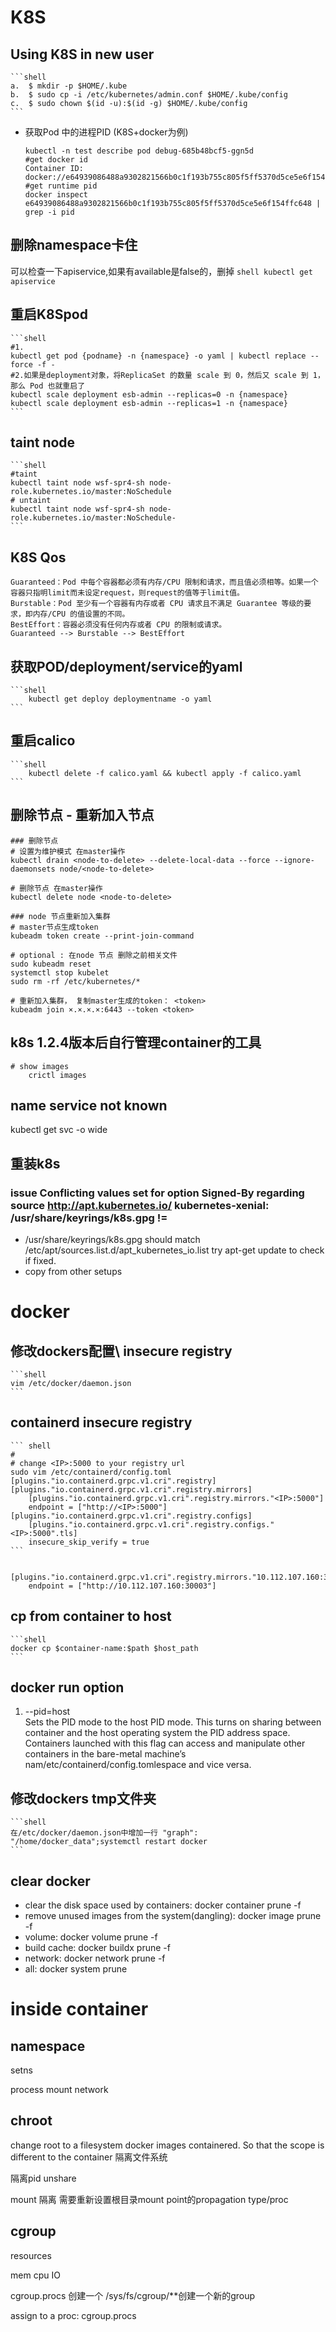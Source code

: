 # K8S
## Using K8S in new user
    ```shell
    a.  $ mkdir -p $HOME/.kube
    b.  $ sudo cp -i /etc/kubernetes/admin.conf $HOME/.kube/config
    c.  $ sudo chown $(id -u):$(id -g) $HOME/.kube/config
    ```

- 获取Pod 中的进程PID (K8S+docker为例)
    ```shell
    kubectl -n test describe pod debug-685b48bcf5-ggn5d
    #get docker id
    Container ID:   docker://e64939086488a9302821566b0c1f193b755c805f5ff5370d5ce5e6f154ffc648 
    #get runtime pid
    docker inspect e64939086488a9302821566b0c1f193b755c805f5ff5370d5ce5e6f154ffc648 | grep -i pid
    ```

## 删除namespace卡住
可以检查一下apiservice,如果有available是false的，删掉
    ```shell
    kubectl get apiservice
    ```

## 重启K8Spod
    ```shell
    #1.
    kubectl get pod {podname} -n {namespace} -o yaml | kubectl replace --force -f -
    #2.如果是deployment对象，将ReplicaSet 的数量 scale 到 0，然后又 scale 到 1，那么 Pod 也就重启了
    kubectl scale deployment esb-admin --replicas=0 -n {namespace}
    kubectl scale deployment esb-admin --replicas=1 -n {namespace}
    ```
## taint node
    ```shell
    #taint
    kubectl taint node wsf-spr4-sh node-role.kubernetes.io/master:NoSchedule
    # untaint
    kubectl taint node wsf-spr4-sh node-role.kubernetes.io/master:NoSchedule-
    ```
## K8S Qos
    Guaranteed：Pod 中每个容器都必须有内存/CPU 限制和请求，而且值必须相等。如果一个容器只指明limit而未设定request，则request的值等于limit值。
    Burstable：Pod 至少有一个容器有内存或者 CPU 请求且不满足 Guarantee 等级的要求，即内存/CPU 的值设置的不同。
    BestEffort：容器必须没有任何内存或者 CPU 的限制或请求。
    Guaranteed --> Burstable --> BestEffort

## 获取POD/deployment/service的yaml
    ```shell
        kubectl get deploy deploymentname -o yaml 
    ```

## 重启calico
    ```shell
        kubectl delete -f calico.yaml && kubectl apply -f calico.yaml 
    ```

## 删除节点 - 重新加入节点
```shell 
### 删除节点
# 设置为维护模式 在master操作
kubectl drain <node-to-delete> --delete-local-data --force --ignore-daemonsets node/<node-to-delete>

# 删除节点 在master操作
kubectl delete node <node-to-delete>

### node 节点重新加入集群
# master节点生成token
kubeadm token create --print-join-command

# optional : 在node 节点 删除之前相关文件
sudo kubeadm reset
systemctl stop kubelet
sudo rm -rf /etc/kubernetes/*

# 重新加入集群， 复制master生成的token： <token>
kubeadm join ×.×.×.×:6443 --token <token>
```

## k8s 1.2.4版本后自行管理container的工具
```shell
# show images
    crictl images
```

## name service not known
kubectl get svc <service-name> -o wide

## 重装k8s

### issue Conflicting values set for option Signed-By regarding source http://apt.kubernetes.io/ kubernetes-xenial: /usr/share/keyrings/k8s.gpg !=
- /usr/share/keyrings/k8s.gpg should match /etc/apt/sources.list.d/apt_kubernetes_io.list
  try apt-get update to check if fixed. 
- copy from other setups

# docker

## 修改dockers配置\ insecure registry
    ```shell
    vim /etc/docker/daemon.json
    ```
    
## containerd insecure registry
    ``` shell
    # 
    # change <IP>:5000 to your registry url
    sudo vim /etc/containerd/config.toml
    [plugins."io.containerd.grpc.v1.cri".registry]
    [plugins."io.containerd.grpc.v1.cri".registry.mirrors]
        [plugins."io.containerd.grpc.v1.cri".registry.mirrors."<IP>:5000"]
        endpoint = ["http://<IP>:5000"]
    [plugins."io.containerd.grpc.v1.cri".registry.configs]
        [plugins."io.containerd.grpc.v1.cri".registry.configs."<IP>:5000".tls]
        insecure_skip_verify = true
    ```      

        [plugins."io.containerd.grpc.v1.cri".registry.mirrors."10.112.107.160:30003"]
        endpoint = ["http://10.112.107.160:30003"]

## cp from container to host
    ```shell
    docker cp $container-name:$path $host_path
    ```
## docker run option
1. --pid=host  
Sets the PID mode to the host PID mode. This turns on sharing between container and the host operating system the PID address space. Containers launched with this flag can access and manipulate other containers in the bare-metal machine’s nam/etc/containerd/config.tomlespace and vice versa.

## 修改dockers tmp文件夹
    ```shell 
    在/etc/docker/daemon.json中增加一行 "graph": "/home/docker_data";systemctl restart docker
    ```

## clear docker
-  clear the disk space used by containers: docker container prune -f
-  remove unused images from the system(dangling): docker image prune -f
-  volume: docker volume prune -f
-  build cache: docker buildx prune -f
-  network: docker network prune -f
-  all: docker system prune 


# inside container

## namespace

setns

process
mount
network

## chroot

change root to a filesystem docker images containered. So that the scope is different to the container
隔离文件系统

隔离pid unshare

mount 隔离  需要重新设置根目录mount point的propagation type/proc

## cgroup

resources

mem
cpu
IO

cgroup.procs
创建一个 /sys/fs/cgroup/**创建一个新的group

assign to a proc:
cgroup.procs